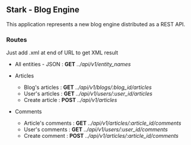 ## Stark - Blog Engine

This application represents a new blog engine distributed as a REST API.

### Routes 

Just add .xml at end of URL to get XML result

* All entities - JSON : **GET** *../api/v1/entity_names*

* Articles 
  * Blog's articles :  **GET** *../api/v1/blogs/:blog_id/articles*
  * User's articles :  **GET** *../api/v1/users/:user_id/articles*
  * Create article :  **POST** *../api/v1/articles*
  
* Comments
  * Article's comments :  **GET** *../api/v1/articles/:article_id/comments*
  * User's comments :  **GET** *../api/v1/users/:user_id/comments*
  * Create comment :  **POST** *../api/v1/articles/:article_id/comments*


